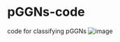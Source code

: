# pGGNs-code
code for classifying pGGNs
![image](https://github.com/wangyidada/pGGNs-code/tree/master/image/image.jpg)
